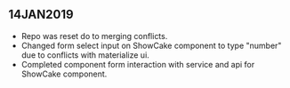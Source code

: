 14JAN2019
----------
* Repo was reset do to merging conflicts. 
* Changed form select input on ShowCake component to type "number" due to conflicts with materialize ui.
* Completed component form interaction with service and api for ShowCake component. 
